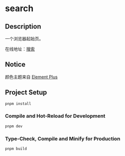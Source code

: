 # search

## Description

一个浏览器起始页。

在线地址：[搜索](https://search.sugarscat.com)

## Notice

颜色主题来自 [Element Plus](https://element-plus.org)

## Project Setup

```sh
pnpm install
```

### Compile and Hot-Reload for Development

```sh
pnpm dev
```

### Type-Check, Compile and Minify for Production

```sh
pnpm build
```
